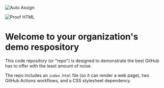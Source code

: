 ![Auto Assign](https://github.com/ajaxere1/demo-repository/actions/workflows/auto-assign.yml/badge.svg)

![Proof HTML](https://github.com/ajaxere1/demo-repository/actions/workflows/proof-html.yml/badge.svg)

# Welcome to your organization's demo respository
This code repository (or "repo") is designed to demonstrate the best GitHub has to offer with the least amount of noise.

The repo includes an `index.html` file (so it can render a web page), two GitHub Actions workflows, and a CSS stylesheet dependency.
